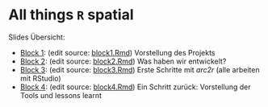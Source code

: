 All things `R` spatial
================

Slides Übersicht:

-   [Block 1](block1.html): (edit source:
    [block1.Rmd](https://github.com/arc2r/webinar/edit/master/block1.Rmd))
    Vorstellung des Projekts
-   [Block 2](block2.html): (edit source:
    [block2.Rmd](https://github.com/arc2r/webinar/edit/master/block2.Rmd))
    Was haben wir entwickelt?
-   [Block 3](block3.html): (edit source:
    [block3.Rmd](https://github.com/arc2r/webinar/edit/master/block3.Rmd))
    Erste Schritte mit *arc2r* (alle arbeiten mit RStudio)
-   [Block 4](block4.html): (edit source:
    [block4.Rmd](https://github.com/arc2r/webinar/edit/master/block4.Rmd))
    Ein Schritt zurück: Vorstellung der Tools und lessons learnt
